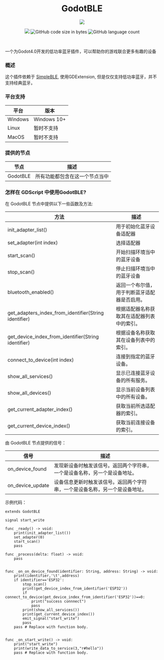 <div align="center">
  <h1>GodotBLE</h1>
<p>
<img src="https://img.picui.cn/free/2024/10/28/671f1110963c8.png"/>
</p>
<p>
    <img lt="GitHub Actions Workflow Status" src="https://img.shields.io/github/actions/workflow/status/Fantety/GodotBLE/builds.yml">
    <img alt="GitHub code size in bytes" src="https://img.shields.io/github/languages/code-size/Fantety/GodotBLE">
    <img alt="GitHub language count" src="https://img.shields.io/github/languages/count/Fantety/GodotBLE">
<!--     <img src="https://img.shields.io/github/package-json/v/Ritusan/color-library" alt="version" /> -->
  </p>
  <p><i></i></p>
</div>
<br />



一个为Godot4.0开发的低功率蓝牙插件，可以帮助你的游戏联合更多有趣的设备

### 概述

这个插件依赖于 [SimpleBLE](https://github.com/OpenBluetoothToolbox/SimpleBLE), 使用GDExtension, 但是仅仅支持低功率蓝牙，并不支持经典蓝牙。

### 平台支持

| 平台      | 版本          |
| ------- | ----------- |
| Windows | Windows 10+ |
| Linux   | 暂时不支持       |
| MacOS   | 暂时不支持       |

### 提供的节点

| 节点       | 描述              |
| -------- | --------------- |
| GodotBLE | 所有功能都包含在这一个节点当中 |

### 怎样在 GDScript 中使用GodotBLE?

在 GodotBLE 节点中提供以下一些函数及方法: 

| 方法                                                    | 描述                     |
| ----------------------------------------------------- | ---------------------- |
| init_adapter_list()                                   | 用于初始化蓝牙设备适配器           |
| set_adapter(int index)                                | 选择适配器                  |
| start_scan()                                          | 开始扫描环境当中的蓝牙设备          |
| stop_scan()                                           | 停止扫描环境当中的蓝牙设备          |
| bluetooth_enabled()                                   | 返回一个布尔值，用于判断蓝牙适配器是否启用。 |
| get_adapters_index_from_identifier(String identifier) | 根据适配器名称获取其在适配器列表中的索引。  |
| get_device_index_from_identifier(String identifier)   | 根据设备名称获取其在设备列表中的索引。    |
| connect_to_device(int index)                          | 连接到指定的蓝牙设备。            |
| show_all_services()                                   | 显示已连接蓝牙设备的所有服务。        |
| show_all_devices()                                    | 显示当前设备列表中的所有设备。        |
| get_current_adapter_index()                           | 获取当前所选适配器的索引。          |
| get_current_device_index()                            | 获取当前连接设备的索引。           |

由 GodotBLE 节点提供的信号：

| 信号               | 描述                                     |
| ---------------- | -------------------------------------- |
| on_device_found  | 发现新设备时触发该信号。返回两个字符串，一个是设备名称，另一个是设备地址。  |
| on_device_update | 设备信息更新时触发该信号。返回两个字符串，一个是设备名称，另一个是设备地址。 |

示例代码：

```gdscript
extends GodotBLE

signal start_write

func _ready() -> void:
    print(init_adapter_list())
    set_adapter(0)
    start_scan()
    pass

func _process(delta: float) -> void:
    pass


func _on_on_device_found(identifier: String, address: String) -> void:
    print(identifier,'\t',address)
    if identifier=='ESP32':
        stop_scan()
        print(get_device_index_from_identifier('ESP32'))
        if connect_to_device(get_device_index_from_identifier('ESP32'))==0:
            print("success connnect")
            pass
        print(show_all_services())
        print(get_current_device_index())
        emit_signal("start_write")
        pass
    pass # Replace with function body.


func _on_start_write() -> void:
    print("start_write")
    print(write_data_to_service(3,"r#hello"))
    pass # Replace with function body.
```